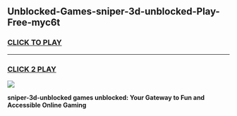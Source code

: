 
## Unblocked-Games-sniper-3d-unblocked-Play-Free-myc6t
<h3>
<a href="https://premium76.site?title=sniper-3d-unblocked&ref=18A1">CLICK TO PLAY</a></h3>
<hr>

<h3>
<a href="https://premium76.site?title=sniper-3d-unblocked&ref=18A1">CLICK 2 PLAY</a>
  
</h3>

<a href="https://premium76.site?title=sniper-3d-unblocked&ref=18A1"><img src="https://clearcache.store/games.png"></a>


**sniper-3d-unblocked games unblocked: Your Gateway to Fun and Accessible Online Gaming**
